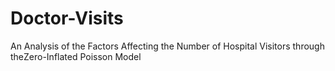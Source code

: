 # Doctor-Visits
An Analysis of the Factors Affecting the Number of Hospital Visitors through theZero-Inflated Poisson Model
